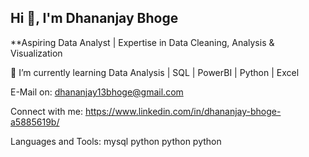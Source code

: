 ## Hi 👋, I'm Dhananjay Bhoge



**Aspiring Data Analyst | Expertise in Data Cleaning, Analysis & Visualization

🌱 I’m currently learning Data Analysis | SQL | PowerBI | Python | Excel

E-Mail on: dhananjay13bhoge@gmail.com

Connect with me:
 https://www.linkedin.com/in/dhananjay-bhoge-a5885619b/

Languages and Tools:
mysql python python python

